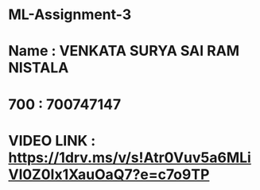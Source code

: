 # ML-Assignment-3
# Name : VENKATA SURYA SAI RAM NISTALA
# 700 : 700747147
# VIDEO LINK : https://1drv.ms/v/s!Atr0Vuv5a6MLiVl0Z0Ix1XauOaQ7?e=c7o9TP
